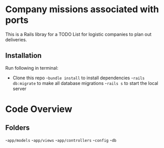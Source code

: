 # Company missions associated with ports

This is a Rails libray for a TODO List for logistic companies to plan out deliveries.

## Installation
Run following in terminal:

- Clone this repo
-`bundle install` to install dependencies
-`rails db:migrate` to make all database migrations
-`rails s` to start the local server

# Code Overview
## Folders
-`app/models`
-`app/views`
-`app/controllers`
-`config`
-`db`



